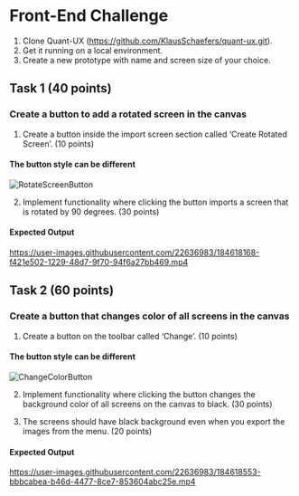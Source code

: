 # Front-End Challenge

1.	Clone Quant-UX  (https://github.com/KlausSchaefers/quant-ux.git).
2.	Get it running on a local environment.
3.	Create a new prototype with name and screen size of your choice. 


## Task 1 (40 points)
### Create a button to add a rotated screen in the canvas

1.	Create a button inside the import screen section called ‘Create Rotated Screen’. (10 points)

#### The button style can be different
![RotateScreenButton](https://user-images.githubusercontent.com/22636983/184617874-ae5582f0-215c-4f27-9668-8b6c5b3a6570.jpg)

2.	Implement functionality where clicking the button imports a screen that is rotated by 90 degrees. (30 points)

#### Expected Output
https://user-images.githubusercontent.com/22636983/184618168-f421e502-1229-48d7-9f70-94f6a27bb469.mp4

## Task 2 (60 points)
### Create a button that changes color of all screens in the canvas

1.	Create a button on the toolbar called ‘Change’. (10 points)

#### The button style can be different
![ChangeColorButton](https://user-images.githubusercontent.com/22636983/184618498-c4df7f33-c168-46c6-9903-4296b51fd035.jpg)

2.	Implement functionality where clicking the button changes the background color of all screens on the canvas to black. (30 points)

3.	The screens should have black background even when you export the images from the menu. (20 points)

#### Expected Output
https://user-images.githubusercontent.com/22636983/184618553-bbbcabea-b46d-4477-8ce7-853604abc25e.mp4

